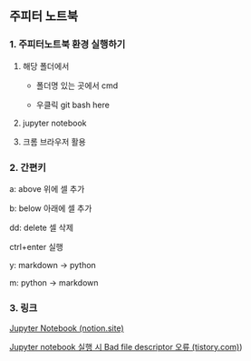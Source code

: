 ## 주피터 노트북



### 1. 주피터노트북 환경 실행하기

1. 해당 폴더에서 

   - 폴더명 있는 곳에서 cmd

   - 우클릭 git bash here

2. jupyter notebook
3. 크롬 브라우저 활용



### 2. 간편키

a: above 위에 셀 추가

b: below 아래에 셀 추가

dd: delete 셀 삭제

ctrl+enter 실행

y: markdown → python

m: python → markdown



### 3. 링크

[Jupyter Notebook (notion.site)](https://hphk.notion.site/Jupyter-Notebook-2e0f0f7aeb39408cb568b86e20b17cb4)

[Jupyter notebook 실행 시 Bad file descriptor 오류 (tistory.com)](https://lapina.tistory.com/68))